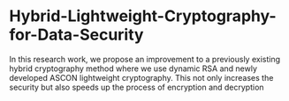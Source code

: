 # Hybrid-Lightweight-Cryptography-for-Data-Security
In this research work, we propose an improvement to a previously existing hybrid cryptography method where we use dynamic RSA and newly developed ASCON lightweight cryptography. This not only increases the security but also speeds up the process of encryption and decryption
